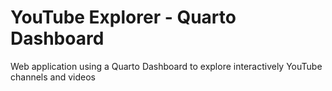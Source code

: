 # YouTube Explorer - Quarto Dashboard
Web application using a Quarto Dashboard to explore interactively YouTube channels and videos
